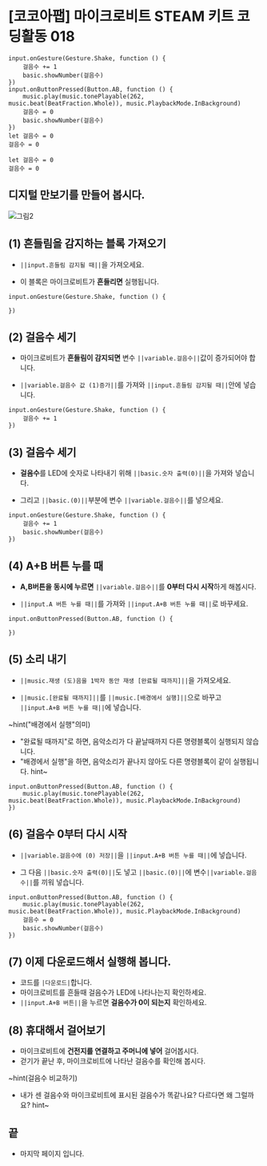 # [코코아팹] 마이크로비트 STEAM 키트 코딩활동 018

```ghost
input.onGesture(Gesture.Shake, function () {
    걸음수 += 1
    basic.showNumber(걸음수)
})
input.onButtonPressed(Button.AB, function () {
    music.play(music.tonePlayable(262, music.beat(BeatFraction.Whole)), music.PlaybackMode.InBackground)
    걸음수 = 0
    basic.showNumber(걸음수)
})
let 걸음수 = 0
걸음수 = 0
```

```template
let 걸음수 = 0
걸음수 = 0
```

## 디지털 만보기를 만들어 봅시다.
![그림2](https://github.com/kocoasolution/mytutorial/assets/170903760/0fbb33fe-b73f-4e88-8138-0eeddbea1cae)

## (1) 흔들림을 감지하는 블록 가져오기
* ``||input.흔들림 감지될 때||``을 가져오세요.

* 이 블록은 마이크로비트가 **흔들리면** 실행됩니다.

```blocks
input.onGesture(Gesture.Shake, function () {

})
```


## (2) 걸음수 세기
* 마이크로비트가 **흔들림이 감지되면** 변수 ``||variable.걸음수||``값이 증가되어야 합니다.

* ``||variable.걸음수 값 (1)증가||``를 가져와 ``||input.흔들림 감지될 때||``안에 넣습니다.

```blocks
input.onGesture(Gesture.Shake, function () {
    걸음수 += 1
})
```

## (3) 걸음수 세기
* **걸음수**를 LED에 숫자로 나타내기 위해 ``||basic.숫자 출력(0)||``을 가져와 넣습니다.

* 그리고  ``||basic.(0)||``부분에 변수 ``||variable.걸음수||``를 넣으세요.

```blocks
input.onGesture(Gesture.Shake, function () {
    걸음수 += 1
    basic.showNumber(걸음수)
})
```

## (4) A+B 버튼 누를 때
* **A,B버튼을 동시에 누르면** ``||variable.걸음수||``를 **0부터 다시 시작**하게 해봅시다.

* ``||input.A 버튼 누를 때||``를 가져와 ``||input.A+B 버튼 누를 때||``로 바꾸세요.

```blocks
input.onButtonPressed(Button.AB, function () {

})
```

## (5) 소리 내기 
* ``||music.재생 (도)음을 1박자 동안 재생 [완료될 때까지]||``을 가져오세요.

* ``||music.[완료될 때까지]||``를 ``||music.[배경에서 실행]||``으로 바꾸고 ``||input.A+B 버튼 누를 때||``에 넣습니다.

~hint("배경에서 실행"의미)
* "완료될 때까지"로 하면, 음악소리가 다 끝날때까지 다른 명령블록이 실행되지 않습니다.
* "배경에서 실행"을 하면, 음악소리가 끝나지 않아도 다른 명령블록이 같이 실행됩니다.
hint~

```blocks
input.onButtonPressed(Button.AB, function () {
    music.play(music.tonePlayable(262, music.beat(BeatFraction.Whole)), music.PlaybackMode.InBackground)
})
```

## (6) 걸음수 0부터 다시 시작
* ``||variable.걸음수에 (0) 저장||``을 ``||input.A+B 버튼 누를 때||``에 넣습니다.

* 그 다음 ``||basic.숫자 출력(0)||``도 넣고 ``||basic.(0)||``에 변수``||variable.걸음수||``를 끼워 넣습니다.

```blocks
input.onButtonPressed(Button.AB, function () {
    music.play(music.tonePlayable(262, music.beat(BeatFraction.Whole)), music.PlaybackMode.InBackground)
    걸음수 = 0
    basic.showNumber(걸음수)
})
```
## (7) 이제 다운로드해서 실행해 봅니다.
* 코드를 ``|다운로드|``합니다.
* 마이크로비트를 흔들때 걸음수가 LED에 나타나는지 확인하세요.
* ``||input.A+B 버튼||``을 누르면 **걸음수가 0이 되는지** 확인하세요.

## (8) 휴대해서 걸어보기
* 마이크로비트에 **건전지를 연결하고 주머니에 넣어** 걸어봅시다.
* 걷기가 끝난 후, 마이크로비트에 나타난 걸음수를 확인해 봅시다.

~hint(걸음수 비교하기)
* 내가 센 걸음수와 마이크로비트에 표시된 걸음수가 똑같나요? 다르다면 왜 그럴까요?
hint~


## 끝
* 마지막 페이지 입니다.
